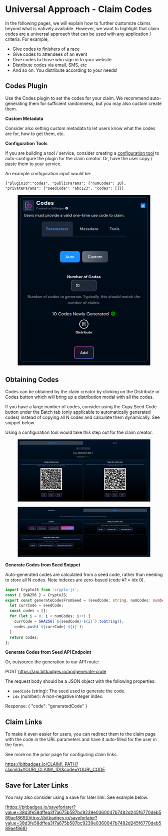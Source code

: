 # Universal Approach - Claim Codes

In the following pages, we will explain how to further customize claims beyond what is natively available. However, we want to highlight that claim codes are a universal approach that can be used with any application / criteria. For example,

* Give codes to finishers of a race
* Give codes to attendees of an event
* Give codes to those who sign in to your website
* Distribute codes via email, SMS, etc
* And so on. You distribute according to your needs!

## **Codes Plugin**

Use the Codes plugin to set the codes for your claim. We recommend auto-generating them for sufficient randomness, but you may also custom create them.

**Custom Metadata**

Consider also setting custom metadata to let users know what the codes are for, how to get them, etc.

**Configuration Tools**

If you are building a tool / service, consider creating a [configuration tool](plugins/configuration-tools.md) to auto-configure the plugin for the claim creator. Or, have the user copy / paste them to your service.

An example configuration input would be:

```
{"pluginId":"codes", "publicParams": {"numCodes": 10}, "privateParams": {"seedCode": "abc123", "codes": []}}
```

<figure><img src="../../.gitbook/assets/image (9) (1) (1).png" alt=""><figcaption></figcaption></figure>

## **Obtaining Codes**

Codes can be obtained by the claim creator by clicking on the Distribute or Codes button which will bring up a distribution modal with all the codes.

If you have a large number of codes, consider using the Copy Seed Code button under the Batch tab (only applicable to automatically generated codes) instead of copying all N codes and calculate them dynamically. See snippet below.

Using a configuration tool would take this step out for the claim creator.

<figure><img src="../../.gitbook/assets/image (2) (1) (1) (1) (1) (1) (1) (1) (1).png" alt=""><figcaption></figcaption></figure>

<figure><img src="../../.gitbook/assets/image (21).png" alt=""><figcaption></figcaption></figure>

**Generate Codes from Seed Snippet**

Auto-generated codes are calculated from a seed code, rather than needing to store all N codes. Note indexes are zero-based (code #1 = idx 0).

```typescript
import CryptoJS from 'crypto-js';
const { SHA256 } = CryptoJS;
export const generateCodesFromSeed = (seedCode: string, numCodes: number): string[] => {
  let currCode = seedCode;
  const codes = [];
  for (let i = 0; i < numCodes; i++) {
    currCode = SHA256(`${seedCode}-${i}`).toString();
    codes.push(`${currCode}-${i}`);
  }
  return codes;
};
```

**Generate Codes from Seed API Endpoint**

Or, outsource the generation to our API route:

POST https://api.bitbadges.io/api/generate-code

The request body should be a JSON object with the following properties:

* `seedCode` (string): The seed used to generate the code.
* `idx` (number): A non-negative integer index.

Response: { "code": "generatedCode" }

## **Claim Links**

To make it even easier for users, you can redirect them to the claim page with the code in the URL parameters and have it auto-filled for the user in the form.

See more on the prior page for configuring claim links.

https://bitbadges.io/CLAIM\_PATH?claimId=YOUR\_CLAIM\_ID\&code=YOUR\_CODE

## **Save for Later Links**

You may also consider using a save for later link. See example below.

[https://bitbadges.io/saveforlater?value=38d3fe58dffea3f7a675b587bc9239e0360047b7482d245f6770deb589aef869](https://bitbadges.io/saveforlater?value=38d3fe58dffea3f7a675b587bc9239e0360047b7482d245f6770deb589aef869)
